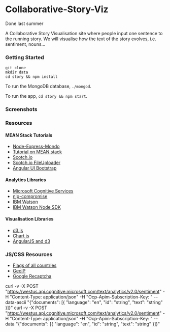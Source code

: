 # Collaborative-Story-Viz

Done last summer

A Collaborative Story Visualisation site where people input one sentence to the running story. We will visualise how the text of the story evolves, i.e. sentiment, nouns... 

### Getting Started
```
git clone
mkdir data
cd story && npm install
```

To run the MongoDB database, `./mongod`. 

To run the app, `cd story && npm start`. 

### Screenshots

### Resources

#### MEAN Stack Tutorials
* [Node-Express-Mondo](http://cwbuecheler.com/web/tutorials/2013/node-express-mongo/)
* [Tutorial on MEAN stack](https://thinkster.io/mean-stack-tutorial)
* [Scotch.io](https://scotch.io/tutorials/use-ejs-to-template-your-node-application)
* [Scotch.io FileUploader](https://scotch.io/tutorials/build-a-mean-stack-file-uploader-app-with-filestack)
* [Angular UI Bootstrap](https://angular-ui.github.io/bootstrap/)

#### Analytics Libraries 
* [Microsoft Cognitive Services](https://www.microsoft.com/cognitive-services/en-us/text-analytics-api)
* [nlp-compromise](https://github.com/nlp-compromise/nlp_compromise)
* [IBM Watson](http://www.ibm.com/smarterplanet/us/en/ibmwatson/developercloud/services-catalog.html)
* [IBM Watson Node SDK](https://github.com/watson-developer-cloud/node-sdk#alchemy-language)

#### Visualisation Libraries
* [d3.js](https://d3js.org)
* [Chart.js](http://www.chartjs.org/)
* [AngularJS and d3](https://www.sitepoint.com/creating-charting-directives-using-angularjs-d3-js/)

### JS/CSS Resources
* [Flags of all countries](https://github.com/lafeber/world-flags-sprite)
* [GeoIP](https://github.com/fiorix/freegeoip)
* [Google Recaptcha](http://www.codedodle.com/2014/12/google-new-recaptcha-using-javascript.html)

curl -v -X POST "https://westus.api.cognitive.microsoft.com/text/analytics/v2.0/sentiment" -H "Content-Type: application/json" -H "Ocp-Apim-Subscription-Key: " --data-ascii "{\"documents\": [{ \"language\": \"en\", \"id\": \"string\", \"text\": \"string\" }]}"
curl -v -X POST "https://westus.api.cognitive.microsoft.com/text/analytics/v2.0/sentiment" -H "Content-Type: application/json" -H "Ocp-Apim-Subscription-Key: " --data "{\"documents\": [{ \"language\": \"en\", \"id\": \"string\", \"text\": \"string\" }]}"

